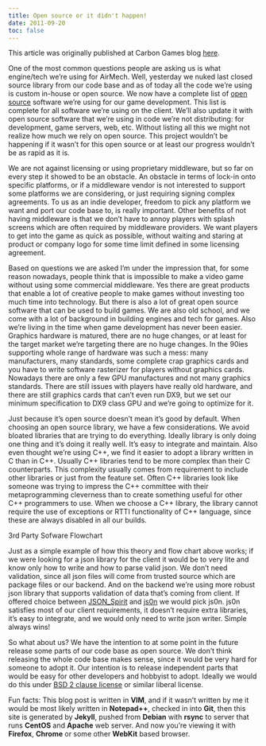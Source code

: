 ```yaml
---
title: Open source or it didn't happen!
date: 2011-09-20
toc: false
---
```


This article was originally published at Carbon Games blog [here](https://web.archive.org/web/20120131160725/http://www.carbongames.com/2011/09/Open-Source/).

One of the most common questions people are asking us is what engine/tech we’re using for AirMech. Well, yesterday we nuked last closed source library from our code base and as of today all the code we’re using is custom in-house or open source. We now have a complete list of [open source](https://web.archive.org/web/20120131160725/http://www.carbongames.com/opensource.html) software we’re using for our game development. This list is complete for all software we’re using on the client. We’ll also update it with open source software that we’re using in code we’re not distributing: for development, game servers, web, etc. Without listing all this we might not realize how much we rely on open source. This project wouldn’t be happening if it wasn’t for this open source or at least our progress wouldn’t be as rapid as it is.

We are not against licensing or using proprietary middleware, but so far on every step it showed to be an obstacle. An obstacle in terms of lock-in onto specific platforms, or if a middleware vendor is not interested to support some platforms we are considering, or just requiring signing complex agreements. To us as an indie developer, freedom to pick any platform we want and port our code base to, is really important. Other benefits of not having middleware is that we don’t have to annoy players with splash screens which are often required by middleware providers. We want players to get into the game as quick as possible, without waiting and staring at product or company logo for some time limit defined in some licensing agreement.

Based on questions we are asked I’m under the impression that, for some reason nowadays, people think that is impossible to make a video game without using some commercial middleware. Yes there are great products that enable a lot of creative people to make games without investing too much time into technology. But there is also a lot of great open source software that can be used to build games. We are also old school, and we come with a lot of background in building engines and tech for games. Also we’re living in the time when game development has never been easier. Graphics hardware is matured, there are no huge changes, or at least for the target market we’re targeting there are no huge changes. In the 90ies supporting whole range of hardware was such a mess: many manufacturers, many standards, some complete crap graphics cards and you have to write software rasterizer for players without graphics cards. Nowadays there are only a few GPU manufactures and not many graphics standards. There are still issues with players have really old hardware, and there are still graphics cards that can’t even run DX9, but we set our minimum specification to DX9 class GPU and we’re going to optimize for it.

Just because it’s open source doesn’t mean it’s good by default. When choosing an open source library, we have a few considerations. We avoid bloated libraries that are trying to do everything. Ideally library is only doing one thing and it’s doing it really well. It’s easy to integrate and maintain. Also even thought we’re using C++, we find it easier to adopt a library written in C than in C++. Usually C++ libraries tend to be more complex than their C counterparts. This complexity usually comes from requirement to include other libraries or just from the feature set. Often C++ libraries look like someone was trying to impress the C++ committee with their metaprogramming cleverness than to create something useful for other C++ programmers to use. When we choose a C++ library, the library cannot require the use of exceptions or RTTI functionality of C++ language, since these are always disabled in all our builds.

3rd Party Sofware Flowchart

Just as a simple example of how this theory and flow chart above works; if we were looking for a json library for the client it would be to very lite and know only how to write and how to parse valid json. We don’t need validation, since all json files will come from trusted source which are package files or our backend. And on the backend we’re using more robust json library that supports validation of data that’s coming from client. If offered choice between [JSON_Spirit](https://web.archive.org/web/20120131160725/http://www.codeproject.com/KB/recipes/JSON_Spirit.aspx) and [js0n](https://web.archive.org/web/20120131160725/https://github.com/quartzjer/js0n/blob/master/js0n.c) we would pick js0n. js0n satisfies most of our client requirements, it doesn’t require extra libraries, it’s easy to integrate, and we would only need to write json writer. Simple always wins!

So what about us? We have the intention to at some point in the future release some parts of our code base as open source. We don’t think releasing the whole code base makes sense, since it would be very hard for someone to adopt it. Our intention is to release independent parts that would be easy for other developers and hobbyist to adopt. Ideally we would do this under [BSD 2 clause license](https://en.wikipedia.org/wiki/BSD_licenses#2-clause_license_.28.22Simplified_BSD_License.22_or_.22FreeBSD_License.22.29) or similar liberal license.

Fun facts: This blog post is written in **VIM**, and if it wasn’t written by me it would be most likely written in **Notepad++**, checked in into **Git**, then this site is generated by **Jekyll**, pushed from **Debian** with **rsync** to server that runs **CentOS** and **Apache** web server. And now you’re viewing it with **Firefox**, **Chrome** or some other **WebKit** based browser.
